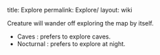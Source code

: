 title: Explore
permalink: Explore/
layout: wiki



Creature will wander off exploring the map by itself.
- Caves : prefers to explore caves.
- Nocturnal : prefers to explore at night. 